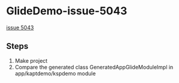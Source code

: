 # GlideDemo-issue-5043

[issue 5043](https://github.com/bumptech/glide/issues/5043)

## Steps

1. Make project
2. Compare the generated class GeneratedAppGlideModuleImpl in app/kaptdemo/kspdemo module